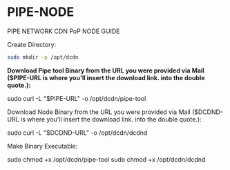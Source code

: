 # PIPE-NODE
PIPE NETWORK CDN PoP NODE GUIDE

Create Directory:
```bash
sudo mkdir -p /opt/dcdn
```

**Download Pipe tool Binary from the URL you were provided via Mail ($PIPE-URL is where you'll insert the download link. into the double quote.):**

sudo curl -L "$PIPE-URL" -o /opt/dcdn/pipe-tool

Download Node Binary from the URL you were provided via Mail ($DCDND-URL is where you'll insert the download link. into the double quote.):

sudo curl -L "$DCDND-URL" -o /opt/dcdn/dcdnd

Make Binary Executable:

sudo chmod +x /opt/dcdn/pipe-tool
sudo chmod +x /opt/dcdn/dcdnd
